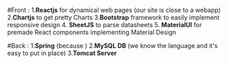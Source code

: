 #Front :
1.**Reactjs** for dynamical web pages (our site is close to a webapp)
2.**Chartjs** to get pretty Charts
3.**Bootstrap** framework to easily implement responsive design 
4. **SheetJS** to parse datasheets
5. **MaterialUI** for premade React components implementing Material Design

#Back :
1.**Spring** (because )
2.**MySQL DB** (we know the language and it's easy to put in place)
3.**Tomcat Server**

